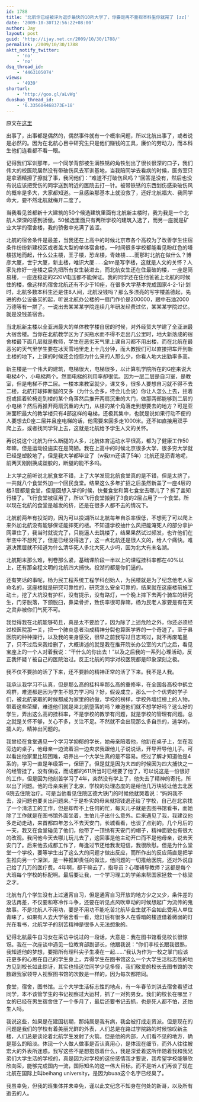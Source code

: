 ```yaml
---
id: 1788
title: '北航你已经被评为退步最快的10所大学了，你要是再不重视本科生你就完了 [zz]'
date: '2009-10-30T12:56:22+08:00'
author: Jay
layout: post
guid: 'http://ijay.net.cn/2009/10/30/1788/'
permalink: /2009/10/30/1788
aktt_notify_twitter:
    - 'no'
    - 'no'
dsq_thread_id:
    - '4463105074'
views:
    - '4939'
shorturl:
    - 'http://goo.gl/aLvWg'
duoshuo_thread_id:
    - '6.335604468373E+18'
---
```


原文在<a href="http://www.renren.com/Login.do?rf=r&amp;domain=renren.com&amp;origURL=http%3A%2F%2Fblog.renren.com%2Fblog%2F85471159%2F426756400" target="_blank">这里</a>

出事了，出事都是偶然的，偶然事件就有一个概率问题，所以北航出事了，或者说是必然的。因为在北航心目中研究生只是他们赚钱的工具，廉价的劳动力，而本科生他们连看都不看一眼。

记得我们军训那年，一个同学背部被生满铁锈的角铁划出了很长很深的口子，我们伟大的校医院居然没有带破伤风去军训基地，当我陪同学去看病的时候，医务室只是拿酒精擦了擦就了事，我问他们：“难道不打破伤风吗？”回答是没有，然后也没有说应该把受伤的同学送到附近的医院去打一针。被带铁锈的东西划伤感染破伤风的概率是多大，大家都知道。一旦感染那基本上就没救了，还好北航福大、我同学命大，要不然北航就梅开二度了。

当我看见首都新十大建筑的50个候选建筑里面有北航新主楼时，我为我是一个北航人深深的感到骄傲。50候选里面只有两所学校的建筑入选了，而另一座就是矿业大学的宿舍楼，我的骄傲中充满了苦涩。

北航的宿舍条件是最差，当我还在上高中的时候北京市各个高校为了改善学生住宿条件纷纷新建校区或者盖大型的单体宿舍楼，一时间很多学校都能看见粉红色的塔楼拔地而起，什么公主楼，王子楼，恐龙楼，青蛙楼……而那时北航在做什么？博彦大厦，世宁大厦，新主楼，唯识大厦……全tm是写字楼，这就是人文的关怀？人家先修好一座楼之后先把所有女生装进去，而北航女生还在住最破的楼，一座是简易楼，一座连稳定的220V电压都不能保证。我的同学还在住他爸爸上北航的时候住的楼，像这样的宿舍北航还有不少于10座，在很多大学基本完成国家4-2-1计划时，北航多数本科生还是住8人间，北航没钱吗？那么多漂亮的写字楼盖德起，先进的办公设备买的起，听说北航办公楼的一扇门作价是200000，跟中石油2000万德等有一拼了。一说出去某某某学院连续几年研发经费过亿，某某某学院过亿。就是没钱盖宿舍。

当北航新主楼以全亚洲最大的单体教学楼自居的时候，对外经贸大学建了全亚洲最大宿舍楼。当你在北航教学区为了买瓶水而不得不走出几公里时，地大新落成的宿舍楼最下面几层就是教师，学生在恶劣天气里上课自习都不用出楼，而在北航在最恶劣的天气里学生要在冰天雪地里走上十几分钟，而大教授们可以直接把车开到新主楼的地下，上课的时候还会抱怨为什么来的人那么少，你看人地大出勤率多高。

新主楼是一个伟大的建筑，电梯很大，电梯很多，以计算机学院所在的G座来说大电梯4个，小电梯两个。然而电梯的利用率却很低。因为一层二层是自习室，是教室，但是电梯不停二层。一楼本来教室就少，课又多，很多人要想自习就不得不去二楼，北航打球摔断腿的又多（为什么会多，待会儿会说）你让人怎么上去，拄着拐或摇着轮椅走到楼的某个角落然后推开两扇沉重的大门，做那两部能够到二层的小电梯？然后再推开两扇沉重的大门，从楼的某个角落走到想要去的地方？可是亚洲面积最大的教学楼只有4部这样的电梯，还极其集中，也就是说如果行动不便的人要想去D座二层并且座电梯的话，他需要来回多走1000米。还不如直接用双手爬上去，或者找同学背上去，这就是北航给予学生人文的关怀。

再说说这个北航为什么断腿的人多，北航体育运动水平很高，都为了健康工作50年嘛，但是运动设施实在是简陋。我在上高中的时候北京很多大学，很多穷大学就已经是塑胶地了，但是我大学都毕业了（w我tm还读了5年）北航还是沥青地呢，前两天刚刚换成塑胶的，断腿的能不多吗。

上大学之前听说北航食堂不错，上了大学发现北航食堂真的是不错，但是太挤了，一共就八个食堂外加一个回民食堂。结果这么多年扩招之后虽然新盖了一座4层的楼3层都是食堂，但是回想入学的时候，快餐食堂和第七食堂去哪儿了？拆了盖知行楼了。飞行食堂被征用了，所以飞行食堂搬到了3食的2层占用了一个食堂。所以现在北航的食堂是越发的挤，还是在很多人都不去的情况下。

北航前两年有投湖的，因为可以投湖所以北航每年自杀率很低，不想死了可以爬上来外加北航没有能够保证能摔死的楼。不知道学校抽什么风把能淹死人的部分拿护网罩住了，我当时就说完了，只能逼人去跳楼了，结果果然试过频发，也许他们在半空中不想死了，但是已经没得选了，这一点北航还是很人文的，给人个痛快。难道决策层就不知道为什么清华死人多北大死人少吗，因为北大有未名湖。

北航期末那么难，判卷那么紧，基础课阶段一半以上的课程挂科率都在40%以上，还有那全程文明的北航四大捕快。投湖的都是你们逼的。

还有笑话的事呢，杨为民工程系统工程学科创始人，为民楼就是为了纪念他老人家命名的，这座楼就是研究可靠性的，研究怎么安全可靠的，结果就在这座楼前施工动土，挖了大坑没有护栏，没有提示，没有路灯，一个晚上摔下去两个骑车的研究生，门牙脱落，下颌脱臼，鼻梁骨折，致伤率很可靠嘛，杨为民老人家要是有在天之灵非被你们气死不可。

我觉得我在北航能够苟且，真是太不要脸了，因为除了上述危险之外，你还必须经过校医院那一关，把一个肺炎患者治成精神分裂也算医学界的一个奇迹了。至于县医院的种种操行，以及我的亲身感受，很早之前我写过日志骂过，就不再废笔墨了，只不过后来我给删了，大概讲述的就是我在推开院长办公室的大门之后，看见宝座上的一个人对着我说：“干什么的你出去！”以及之后我的一系列心理活动，反正我怀疑丫被自己的医院治过。反正北航的同学对校医院都是印象深刻之极。

我不仅不要脸的活了下来，还不要脸的精神正常的活了下来。我不是人我。

我承认我学习不认真，但是那么高的挂科率那么高的重修率，在全国各高校中鹤立鸡群，难道都是因为学生不怒力学习吗？好，假设成立，那么一个个优秀的学子们，被北航录取的时候都成为家里的骄傲，学校的榜样，学校外墙红榜上的人物，带着这些荣耀，难道他们就是来北航堕落的吗？难道他们就不想学好吗？这么好的学生，弄出这么高的挂科率，不是学校的教学有问题，就是学校的管理有问题。总之就是关怀不够，关心不多，关注不足。不然就不会出现那么多自杀的，逃学的，捅人的，精神出问题的。

我曾经在食堂遇见一个学习学抑郁的学长，她母亲陪着他，他趴在桌子上，坐在我旁边的桌子，他母亲一边流着泪一边央求我跟他儿子说说话，开导开导他儿子。可以看出他家里比较困难，培养出一个大学生真的是不容易。经过了解才知道他是4系的，学习一直是年级第一，保研了。但是就是因为大四的时候因为四大捕快之一的经管挂了，没有保成，而成都的611所当时已经要了他了，可以说这是一份很好的工作，但是因为他刻苦学习了4年，突然没有学上了，他失去了精神的寄托，所以出了问题。他的母亲来到了北京，学校的处理态度的是给他几万块钱让他去北医6院去住院治疗。可是当他看见住院区德大铁门的时候他就哭着说：“妈妈我不去，没问题也要关出问题来。”于是朴实的母亲就把钱退还给了学校，自己在北京找了一个清洁工的工作，但是却帮不上任何的忙，每天儿子就是去图书馆看书，而她除了工作就是在图书馆外面坐着，生怕儿子出什么意外。后来遇见了我，我建议他多走动走动，来首都四年怎么不去天安门，长城看看，也谈了点别的。几个月后的一天，我又在食堂碰见了他们，他带了一顶绣有天安门的帽子，精神面貌也有很大的改观。我问他今天去哪儿玩儿去了，这回事是他主动开口而不是他母亲，说去天安门了。后来他去成都工作了，每逢过节还给我发短信，我很欣慰。但是为什么堂堂一个学校，要等学生出了这么大的问题才做出反应，而所作出的反应简直是把学生推向另一个深渊，是一种推卸责任的做法，他问题的一切推给医院，还对外说自己给了几万的医疗费。4年啊，都干嘛去了，指导员？心理辅导教师？这都是每个大班每个学校的标配啊。最后要让我，一个学习理工的学弟来帮国家拯救一个栋梁之才。

北航有几个学生没有上过通宵自习，但是通宵自习开放的地方少之又少，条件差的没法再差，不仅要和寒冷作斗争，还要在听见点风吹草动的时候想起广为流传的鬼故事。不是北航人不用功，要是不用功不能吃苦北航毕业生就不会如此受用人单位青睐了，如果有人去大学宿舍看一看，熄灯后有很多人在昏暗的楼道借着微弱的灯光在看书，北航学子的刻苦精神是很多人无法想象的。

记得北航最牛自习女在采访中说过的一段话，大意是：我在图书馆看见校长很惊讶。我在一次座谈中遇见一位教育部副部长，他跟我说：“你们李校长跟我很熟，我知道他的梦想，要把所有理科尖子生凑在一起……”我认为作为一校之掌门应该花更多的心思在自己的学生身上，弄得学生在图书馆这么一个大学生活标志性的地方见到校长如此惊讶，其实也怪这位同学少见多怪，我们敬爱的校长去图书馆的次数跟我家领导人视察图书馆的次数是一样的，因为每次都陪同。

食堂，宿舍，图书馆。三个大学生活标志性的地点，有一年春节刘淇去宿舍看望过同学，本不该管学生的书记视察过大运村，抓了一对狗男女。我们的校长在哪里？女的已经在男生宿舍住了一个多月了，最后还要书记去抓，也是死人都不怕，还怕生人吗。

我说这些，如果是在建国初期，那纯属是我有病，我会被打成走资派。但是现在的问题是我们的学校有着美丽光鲜的外表，人们总是在路过学院路的时候惊叹新主楼，人们总是谈论着北航学生发射了火箭。但是他的内部，人们看不见的地方，确是那么的暗淡。体现一个人做人做事是否认真用心，是体现在细节，而外人往往被宏大的外表所迷惑。我写这些不是想抱怨着什么，我是深爱着这所伴随着我和我兄弟们大学生活的学校的，真是因为对学校的这份感情我才要说，我希望学校能够欣欣向荣，能够完成国内一流，国际知名的这一伟大目标。而不是听人们再谈了现在北航在国际上叫beihang university，是因为buaa这个名字已经臭了。

我虽幸免，但我的班集体并未幸免，谨以此文纪念不知身在何处的新哥，以及所有逝去的人。